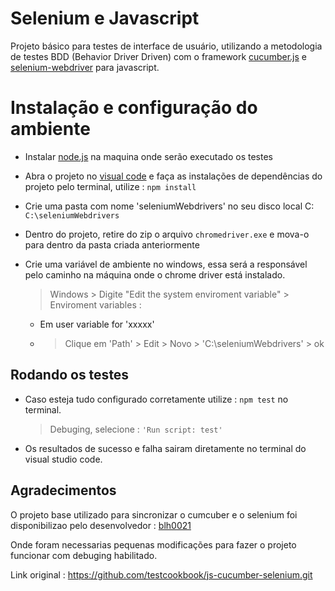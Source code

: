 ﻿# Selenium e Javascript

Projeto básico para testes de interface de usuário, utilizando a metodologia de testes BDD (Behavior Driver Driven) com o framework [cucumber.js](https://github.com/cucumber/cucumber-js) e [selenium-webdriver](https://www.npmjs.com/package/selenium-webdriver) para javascript.

# Instalação e configuração do ambiente

- Instalar [node.js](https://nodejs.org/en/download/) na maquina onde serão executado os testes
- Abra o projeto no [visual code](https://code.visualstudio.com/download) e faça as instalações de dependências do projeto pelo terminal, utilize : `npm install`
- Crie uma pasta com nome 'seleniumWebdrivers' no seu disco local C: `C:\seleniumWebdrivers`
- Dentro do projeto, retire do zip o arquivo `chromedriver.exe` e mova-o para dentro da pasta criada anteriormente
- Crie uma variável de ambiente no windows, essa será a responsável pelo caminho na máquina onde o chrome driver está instalado.
	> Windows > Digite "Edit the system enviroment variable" > Enviroment variables :

	- Em user variable for 'xxxxx'
	- > Clique em 'Path' > Edit > Novo > 'C:\seleniumWebdrivers' > ok

## Rodando os testes

- Caso esteja tudo configurado corretamente utilize : `npm test` no terminal.
	> Debuging, selecione : `'Run script: test'`
- Os resultados de sucesso e falha sairam diretamente no terminal do visual studio code.

## Agradecimentos 
O projeto base utilizado para sincronizar o cumcuber e o selenium foi disponibilizao pelo desenvolvedor : [blh0021](https://github.com/blh0021)

Onde foram necessarias pequenas modificações para fazer o projeto funcionar com debuging habilitado.

Link original : https://github.com/testcookbook/js-cucumber-selenium.git

